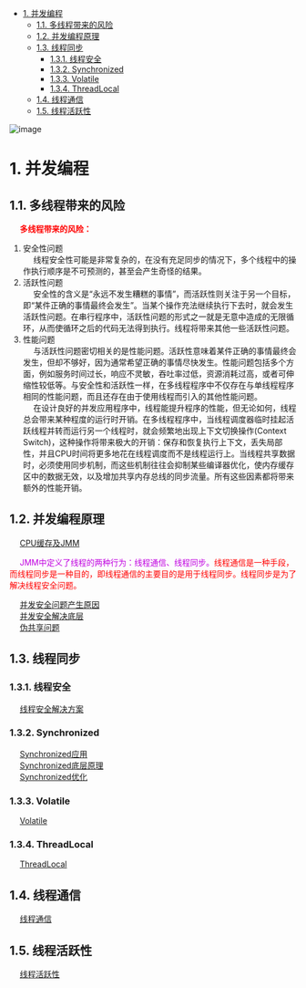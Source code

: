 

<!-- TOC -->

- [1. 并发编程](#1-并发编程)
    - [1.1. 多线程带来的风险](#11-多线程带来的风险)
    - [1.2. 并发编程原理](#12-并发编程原理)
    - [1.3. 线程同步](#13-线程同步)
        - [1.3.1. 线程安全](#131-线程安全)
        - [1.3.2. Synchronized](#132-synchronized)
        - [1.3.3. Volatile](#133-volatile)
        - [1.3.4. ThreadLocal](#134-threadlocal)
    - [1.4. 线程通信](#14-线程通信)
    - [1.5. 线程活跃性](#15-线程活跃性)

<!-- /TOC -->

![image](https://gitee.com/wt1814/pic-host/raw/master/images/java/concurrent/multi-27.png)  

# 1. 并发编程  
<!-- 
10张图告诉你多线程那些破事 
https://mp.weixin.qq.com/s/FE2492BG9vag6_sPF7K_Rw
-->

## 1.1. 多线程带来的风险  
&emsp; **<font color = "red">多线程带来的风险：</font>**  
1. 安全性问题  
&emsp; 线程安全性可能是非常复杂的，在没有充足同步的情况下，多个线程中的操作执行顺序是不可预测的，甚至会产生奇怪的结果。  
2. 活跃性问题  
&emsp; 安全性的含义是“永远不发生糟糕的事情”，而活跃性则关注于另一个目标，即“某件正确的事情最终会发生”。当某个操作充法继续执行下去时，就会发生活跃性问题。在串行程序中，活跃性问题的形式之一就是无意中造成的无限循环，从而使循环之后的代码无法得到执行。线程将带来其他一些活跃性问题。  
3. 性能问题  
&emsp; 与活跃性问题密切相关的是性能问题。活跃性意味着某件正确的事情最终会发生，但却不够好，因为通常希望正确的事情尽快发生。性能问题包括多个方面，例如服务时间过长，响应不灵敏，吞吐率过低，资源消耗过高，或者可伸缩性较低等。与安全性和活跃性一样，在多线程程序中不仅存在与单线程程序相同的性能问题，而且还存在由于使用线程而引入的其他性能问题。  
&emsp; 在设计良好的并发应用程序中，线程能提升程序的性能，但无论如何，线程总会带来某种程度的运行时开销。在多线程程序中，当线程调度器临时挂起活跃线程并转而运行另一个线程时，就会频繁地出现上下文切换操作(Context Switch)，这种操作将带来极大的开销：保存和恢复执行上下文，丢失局部性，并且CPU时间将更多地花在线程调度而不是线程运行上。当线程共享数据时，必须使用同步机制，而这些机制往往会抑制某些编译器优化，使内存缓存区中的数据无效，以及增加共享内存总线的同步流量。所有这些因素都将带来额外的性能开销。 


## 1.2. 并发编程原理  
&emsp; [CPU缓存及JMM](/docs/java/concurrent/JMM.md)  

&emsp; <font color = "clime">JMM中定义了线程的两种行为：线程通信、线程同步。</font><font color = "red">线程通信是一种手段，而线程同步是一种目的，即线程通信的主要目的是用于线程同步。线程同步是为了解决线程安全问题。</font>  

&emsp; [并发安全问题产生原因](/docs/java/concurrent/ConcurrencyProblem.md)  
&emsp; [并发安全解决底层](/docs/java/concurrent/ConcurrencySolve.md)  
&emsp; [伪共享问题](/docs/java/concurrent/PseudoSharing.md)   

## 1.3. 线程同步  
### 1.3.1. 线程安全  


&emsp; [线程安全解决方案](/docs/java/concurrent/ThreadSafety.md)
  
### 1.3.2. Synchronized  
&emsp; [Synchronized应用](/docs/java/concurrent/SynApply.md)  
&emsp; [Synchronized底层原理](/docs/java/concurrent/SynBottom.md)  
&emsp; [Synchronized优化](/docs/java/concurrent/SynOptimize.md) 

### 1.3.3. Volatile  
&emsp; [Volatile](/docs/java/concurrent/Volatile.md)  

### 1.3.4. ThreadLocal  
&emsp; [ThreadLocal](/docs/java/concurrent/ThreadLocal.md)  

## 1.4. 线程通信  
&emsp; [线程通信](/docs/java/concurrent/ThreadCommunication.md)   

## 1.5. 线程活跃性  
&emsp; [线程活跃性](/docs/java/concurrent/Activity.md)  

